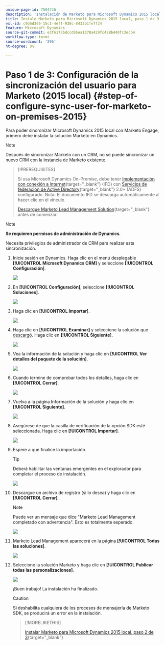 ```yaml
---
unique-page-id: 7504736
description: 'Instalación de Marketo para Microsoft Dynamics 2015 local, paso 1 de 3: Documentos de Marketo: documentación del producto'
title: Instale Marketo para Microsoft Dynamics 2015 local, paso 1 de 3
exl-id: c9b6d365-15c1-4eff-938c-8433b1fe7f24
feature: Microsoft Dynamics
source-git-commit: e3f61755dccd9bea1378a429fc428b440fc3ecb4
workflow-type: tm+mt
source-wordcount: '296'
ht-degree: 0%

---
```


# Paso 1 de 3: Configuración de la sincronización del usuario para Marketo (2015 local) {#step-of-configure-sync-user-for-marketo-on-premises-2015}

Para poder sincronizar Microsoft Dynamics 2015 local con Marketo Engage, primero debe instalar la solución Marketo en Dynamics.

>[!NOTE]
>
>Después de sincronizar Marketo con un CRM, no se puede sincronizar un nuevo CRM con la instancia de Marketo existente.

>[!PREREQUISITES]
>
>Si usa Microsoft Dynamics On-Premise, debe tener [Implementación con conexión a Internet](https://learn.microsoft.com/en-us/dynamics365/customerengagement/on-premises/deploy/configure-an-internet-facing-deployment){target="_blank"} (IFD) con [Servicios de federación de Active Directory](https://msdn.microsoft.com/en-us/library/bb897402.aspx){target="_blank"} 2.0+ (ADFS) configurado. Nota: El documento IFD se descarga automáticamente al hacer clic en el vínculo.
>
>[Descargue Marketo Lead Management Solution](/help/marketo/product-docs/crm-sync/microsoft-dynamics-sync/sync-setup/download-the-marketo-lead-management-solution.md){target="_blank"} antes de comenzar.

>[!NOTE]
>
>**Se requieren permisos de administración de Dynamics**.
>
>Necesita privilegios de administrador de CRM para realizar esta sincronización.

1. Inicie sesión en Dynamics. Haga clic en el menú desplegable **[!UICONTROL Microsoft Dynamics CRM]** y seleccione **[!UICONTROL Configuración]**.

   ![](assets/image2015-3-19-8-33-29.png)

1. En **[!UICONTROL Configuración]**, seleccione **[!UICONTROL Soluciones]**.

   ![](assets/image2015-3-19-8-33-3.png)

1. Haga clic en **[!UICONTROL Importar]**.

   ![](assets/image2015-3-19-8-34-8.png)

1. Haga clic en **[!UICONTROL Examinar]** y seleccione la solución que [descargó](/help/marketo/product-docs/crm-sync/microsoft-dynamics-sync/sync-setup/download-the-marketo-lead-management-solution.md). Haga clic en **[!UICONTROL Siguiente]**.

   ![](assets/image2015-3-19-9-20-56.png)

1. Vea la información de la solución y haga clic en **[!UICONTROL Ver detalles del paquete de la solución]**.

   ![](assets/image2015-11-18-11-12-8.png)

1. Cuando termine de comprobar todos los detalles, haga clic en **[!UICONTROL Cerrar]**.

   ![](assets/step6.png)

1. Vuelva a la página Información de la solución y haga clic en **[!UICONTROL Siguiente]**.

   ![](assets/image2015-3-19-9-21-50.png)

1. Asegúrese de que la casilla de verificación de la opción SDK esté seleccionada. Haga clic en **[!UICONTROL Importar]**.

   ![](assets/image2015-3-19-9-19-12.png)

1. Espere a que finalice la importación.

   >[!TIP]
   >
   >Deberá habilitar las ventanas emergentes en el explorador para completar el proceso de instalación.

   ![](assets/image2015-3-11-11-34-9.png)

1. Descargue un archivo de registro (si lo desea) y haga clic en **[!UICONTROL Cerrar]**.

   >[!NOTE]
   >
   >Puede ver un mensaje que dice &quot;Marketo Lead Management completado con advertencia&quot;. Esto es totalmente esperado.

   ![](assets/image2015-3-13-9-54-39.png)

1. Marketo Lead Management aparecerá en la página **[!UICONTROL Todas las soluciones]**.

   ![](assets/image2015-3-19-8-40-38.png)

1. Seleccione la solución Marketo y haga clic en **[!UICONTROL Publicar todas las personalizaciones]**.

   ![](assets/image2015-3-19-8-41-21.png)

   ¡Buen trabajo! La instalación ha finalizado.

   >[!CAUTION]
   >
   >Si deshabilita cualquiera de los procesos de mensajería de Marketo SDK, se producirá un error en la instalación.

   >[!MORELIKETHIS]
   >
   >[Instalar Marketo para Microsoft Dynamics 2015 local, paso 2 de 3](/help/marketo/product-docs/crm-sync/microsoft-dynamics-sync/sync-setup/connecting-to-legacy-versions/step-2-of-3-set-up-2015.md){target="_blank"}
